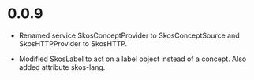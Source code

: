 # 0.0.9

* Renamed service SkosConceptProvider to SkosConceptSource and
  SkosHTTPProvider to SkosHTTP.

* Modified SkosLabel to act on a label object instead of a concept.
  Also added attribute skos-lang.
